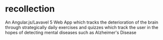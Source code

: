 # recollection
An Angular.js/Lavavel 5 Web App which tracks the deterioration of the brain through strategically daily exercises and quizzes which track the user in the hopes of detecting mental diseases such as Alzheimer's Disease  
